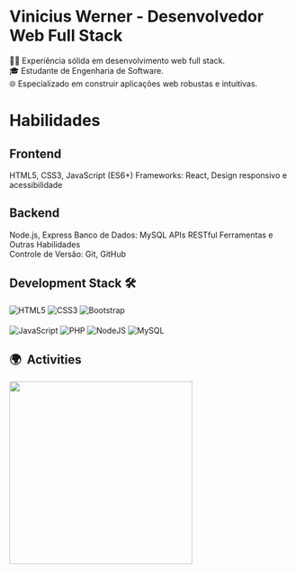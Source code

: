 <h1><b>Vinicius Werner - Desenvolvedor Web Full Stack</b></h1>

👨‍💻 Experiência sólida em desenvolvimento web full stack.<br>
🎓 Estudante de Engenharia de Software.<br>
🌐 Especializado em construir aplicações web robustas e intuitivas.<br>
<h1>Habilidades</h1>
<h2>Frontend</h2>
HTML5, CSS3, JavaScript (ES6+)
Frameworks: React,
Design responsivo e acessibilidade<br>
<h2>Backend</h2>
Node.js, Express
Banco de Dados:  MySQL
APIs RESTful
Ferramentas e Outras Habilidades<br>
Controle de Versão: Git, GitHub


## Development Stack 🛠️
<div style="display: inline-block;">
    <img align="center" src="https://img.shields.io/badge/HTML5-E34F26?style=for-the-badge&logo=html5&logoColor=white"
        alt="HTML5">
    <img align="center" src="https://img.shields.io/badge/CSS3-1572B6?style=for-the-badge&logo=css3&logoColor=white"
        alt="CSS3">
    <img align="center" src="https://img.shields.io/badge/Bootstrap-563D7C?style=for-the-badge&logo=bootstrap&logoColor=white"
        alt="Bootstrap"><br><br>
    <img align="center" src="https://img.shields.io/badge/JavaScript-F7DF1E?style=for-the-badge&logo=javascript&logoColor=black"
        alt="JavaScript">
    <img align="center" src="https://img.shields.io/badge/PHP-777BB4?style=for-the-badge&logo=php&logoColor=white"
        alt="PHP">
    <img align="center" src="https://img.shields.io/badge/Node.js-43853D?style=for-the-badge&logo=node.js&logoColor=white"
        alt="NodeJS">
    <img align="center" src="https://img.shields.io/badge/MySQL-005C84?style=for-the-badge&logo=mysql&logoColor=white"
        alt="MySQL">
</div>

## 🌍 &nbsp;Activities
<p align="left">
      <img width=325  src="https://github-readme-stats.vercel.app/api/top-langs/?username=lvwerner&hide=c%23,powershell,Mathematica,Ruby,Objective-C,Objective-C%2b%2b,Cuda&title_color=61dafb&text_color=ffffff&icon_color=61dafb&bg_color=20232a&langs_count=8&layout=compact&border_color=61dafb&hide_border=true" />
</p>


